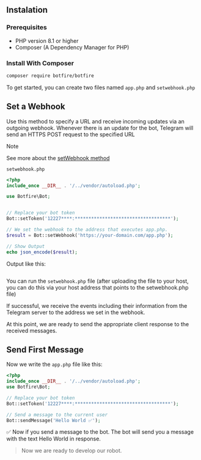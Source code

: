 ## Instalation

### Prerequisites
 - PHP version 8.1 or higher
 - Composer (A Dependency Manager for PHP)


 ### Install With Composer

 ```bash
 composer require botfire/botfire
```

To get started, you can create two files named `app.php` and `setwebhook.php`

## Set a Webhook

Use this method to specify a URL and receive incoming updates via an outgoing webhook. Whenever there is an update for the bot, Telegram will send an HTTPS POST request to the specified URL

> [!NOTE]
> See more about the [setWebhook method]()

`setwebhook.php`
```php
<?php
include_once __DIR__ . '/../vendor/autoload.php';

use Botfire\Bot;


// Replace your bot token
Bot::setToken('12227****:***********************************');

// We set the webhook to the address that executes app.php.
$result = Bot::setWebhook('https://your-domain.com/app.php');

// Show Output
echo json_encode($result);
```

Output like this:
```

```

You can run the `setwebhook.php` file (after uploading the file to your host, you can do this via your host address that points to the setwebhook.php file)

If successful, we receive the events including their information from the Telegram server to the address we set in the webhook.

At this point, we are ready to send the appropriate client response to the received messages.

## Send First Message

Now we write the `app.php` file like this:

```php
<?php
include_once __DIR__ . '/../vendor/autoload.php';
use Botfire\Bot;

// Replace your bot token
Bot::setToken('12227****:***********************************');

// Send a message to the current user
Bot::sendMessage('Hello World ✅');
```

✅ Now if you send a message to the bot. The bot will send you a message with the text Hello World in response.

> Now we are ready to develop our robot.